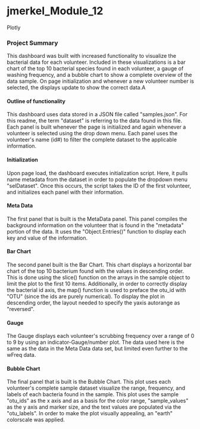 # jmerkel_Module_12
Plotly

### Project Summary
This dashboard was built with increased functionality to visualize the bacterial data for each volunteer. Included in these visualizations is a bar chart of the top 10 bacterial species found in each volunteer, a gauge of washing frequency, and a bubble chart to show a complete overview of the data sample. On page initialization and whenever a new volunteer number is selected, the displays update to show the correct data.A

#### Outline of functionality
This dashboard uses data stored in a JSON file called "samples.json". For this readme, the term "dataset" is referring to the data found in this file. Each panel is built whenever the page is initialized and again whenever a volunteer is selected using the drop down menu. Each panel uses the volunteer's name (id#) to filter the complete dataset to the applicable information.

#### Initialization
Upon page load, the dashboard executes initialization script. Here, it pulls name metadata from the dataset in order to populate the dropdown menu "selDataset". Once this occurs, the script takes the ID of the first volunteer, and initializes each panel with their information.

#### Meta Data
The first panel that is built is the MetaData panel. This panel compiles the background information on the volunteer that is found in the "metadata" portion of the data. It uses the "Object.Entries()" function to display each key and value of the information.

#### Bar Chart
The second panel built is the Bar Chart. This chart displays a horizontal bar chart of the top 10 bacterium found with the values in descending order. This is done using the slice() function on the arrays in the sample object to limit the plot to the first 10 items. Additionally, in order to correctly display the bacterial id axis, the map() function is used to preface the otu_id with "OTU" (since the ids are purely numerical). To display the plot in descending order, the layout needed to specify the yaxis autorange as "reversed".

#### Gauge
The Gauge displays each volunteer's scrubbing frequency over a range of 0 to 9 by using an indicator-Gauge/number plot. The data used here is the same as the data in the Meta Data data set, but limited even further to the wFreq data.

#### Bubble Chart
The final panel that is built is the Bubble Chart. This plot uses each volunteer's complete sample dataset visualize the range, frequency, and labels of each bacteria found in the sample. This plot uses the sample "otu_ids" as the x axis and as a basis for the color range, "sample_values" as the y axis and marker size, and the text values are populated via the "otu_labels". In order to make the plot visually appealing, an "earth" colorscale was applied.

